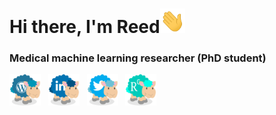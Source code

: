 <div id="hi--im-reed">
</div>

<h1 align="left">Hi there, I'm Reed<img src="https://raw.githubusercontent.com/ABSphreak/ABSphreak/master/gifs/Hi.gif" width="40px" /></h1>
<h3 align="left">Medical machine learning researcher (PhD student)</h3>

<p align='left'>
<a href="https://reedsutton.ca"><img height="50" src="https://github.com/reedtsutton/reedtsutton/blob/main/sheep/iconfinder_wordpress_right_236865.png?raw=true"></a>&nbsp;&nbsp;
<a href="https://www.linkedin.com/in/reedtsutton/"><img height="50" src="https://github.com/reedtsutton/reedtsutton/blob/main/sheep/iconfinder_linkedin_right_236876.png?raw=true"></a>&nbsp;&nbsp;
<a href="https://twitter.com/reedus33"><img height="50" src="https://github.com/reedtsutton/reedtsutton/blob/main/sheep/iconfinder_twitter_right_236868.png?raw=true"></a>&nbsp;&nbsp;
<a href="https://www.researchgate.net/profile/Reed_Sutton"><img height="50" src="https://github.com/reedtsutton/reedtsutton/blob/main/sheep/iconfinder_researchgate_right_custom.png?raw=true"></a>&nbsp;&nbsp;
</p>

<!-- HIDDEN
**reedtsutton/reedtsutton** is a ✨ _special_ ✨ repository because its `README.md` (this file) appears on your GitHub profile.

### Hi there 👋

Here are some ideas to get you started:

- 🔭 I’m currently working on ...
- 🌱 I’m currently learning ...
- 👯 I’m looking to collaborate on ...
- 🤔 I’m looking for help with ...
- 💬 Ask me about ...
- 📫 How to reach me: ...
- 😄 Pronouns: ...
- ⚡ Fun fact: ...
-->
